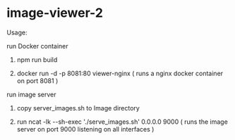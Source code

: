 # image-viewer-2
Usage:

run Docker container

1. npm run build

2. docker run -d -p 8081:80 viewer-nginx ( runs a nginx docker container on port 8081 )

run image server

1. copy server_images.sh to Image directory

2. run ncat -lk --sh-exec './serve_images.sh' 0.0.0.0 9000 ( runs the image server on port 9000 listening on all interfaces )
